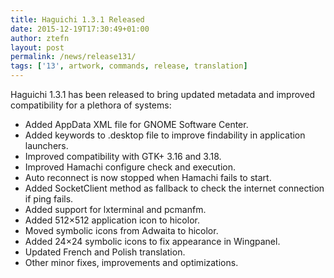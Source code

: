 ```yaml
---
title: Haguichi 1.3.1 Released
date: 2015-12-19T17:30:49+01:00
author: ztefn
layout: post
permalink: /news/release131/
tags: ['13', artwork, commands, release, translation]
---
```

Haguichi 1.3.1 has been released to bring updated metadata and improved compatibility for a plethora of systems:

  * Added AppData XML file for GNOME Software Center.
  * Added keywords to .desktop file to improve findability in application launchers.
  * Improved compatibility with GTK+ 3.16 and 3.18.
  * Improved Hamachi configure check and execution.
  * Auto reconnect is now stopped when Hamachi fails to start.
  * Added SocketClient method as fallback to check the internet connection if ping fails.
  * Added support for lxterminal and pcmanfm.
  * Added 512&#215;512 application icon to hicolor.
  * Moved symbolic icons from Adwaita to hicolor.
  * Added 24&#215;24 symbolic icons to fix appearance in Wingpanel.
  * Updated French and Polish translation.
  * Other minor fixes, improvements and optimizations.
